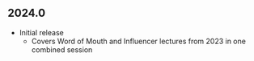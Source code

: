 ## 2024.0

- Initial release
  - Covers Word of Mouth and Influencer lectures from 2023 in one combined session